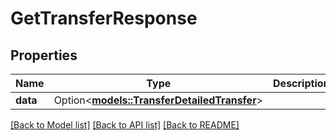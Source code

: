 # GetTransferResponse

## Properties

Name | Type | Description | Notes
------------ | ------------- | ------------- | -------------
**data** | Option<[**models::TransferDetailedTransfer**](TransferDetailedTransfer.md)> |  | [optional]

[[Back to Model list]](../README.md#documentation-for-models) [[Back to API list]](../README.md#documentation-for-api-endpoints) [[Back to README]](../README.md)


